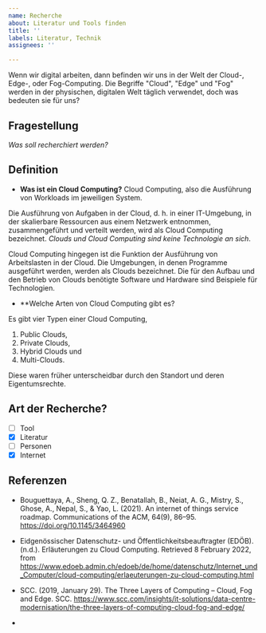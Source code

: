 ```yaml
---
name: Recherche
about: Literatur und Tools finden
title: ''
labels: Literatur, Technik
assignees: ''

---
```


Wenn wir digital arbeiten, dann befinden wir uns in der Welt der Cloud-, Edge-, oder Fog-Computing. Die Begriffe "Cloud", "Edge" und "Fog" werden in der physischen, digitalen Welt täglich verwendet, doch was bedeuten sie für uns?

## Fragestellung

*Was soll recherchiert werden?*

## Definition

- **Was ist ein Cloud Computing?** Cloud Computing, also die Ausführung von Workloads im jeweiligen System. 

Die Ausführung von Aufgaben in der Cloud, d. h. in einer IT-Umgebung, in der skalierbare Ressourcen aus einem Netzwerk entnommen, zusammengeführt und verteilt werden, wird als Cloud Computing bezeichnet. *Clouds und Cloud Computing sind keine Technologie an sich*.

Cloud Computing hingegen ist die Funktion der Ausführung von Arbeitslasten in der Cloud. 
Die Umgebungen, in denen Programme ausgeführt werden, werden als Clouds bezeichnet. 
Die für den Aufbau und den Betrieb von Clouds benötigte Software und Hardware sind Beispiele für Technologien.

- **Welche Arten von Cloud Computing gibt es?

Es gibt vier Typen einer Cloud Computing, 
1. Public Clouds, 
2. Private Clouds, 
3. Hybrid Clouds und 
4. Multi-Clouds.

Diese waren früher unterscheidbar durch den Standort und deren Eigentumsrechte. 


## Art der Recherche?

- [ ] Tool
- [x] Literatur
- [ ] Personen
- [x] Internet

## Referenzen
- Bouguettaya, A., Sheng, Q. Z., Benatallah, B., Neiat, A. G., Mistry, S., Ghose, A., Nepal, S., & Yao, L. (2021). An internet of things service roadmap. Communications of the ACM, 64(9), 86–95. https://doi.org/10.1145/3464960
- Eidgenössischer Datenschutz- und Öffentlichkeitsbeauftragter (EDÖB). (n.d.). Erläuterungen zu Cloud Computing. Retrieved 8 February 2022, from https://www.edoeb.admin.ch/edoeb/de/home/datenschutz/Internet_und_Computer/cloud-computing/erlaeuterungen-zu-cloud-computing.html
- SCC. (2019, January 29). The Three Layers of Computing – Cloud, Fog and Edge. SCC. https://www.scc.com/insights/it-solutions/data-centre-modernisation/the-three-layers-of-computing-cloud-fog-and-edge/


- 
